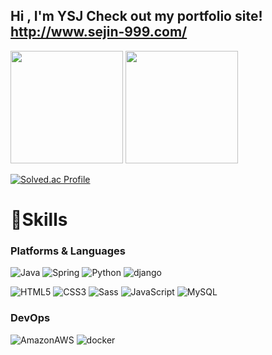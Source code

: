 ### <h2>Hi , I'm YSJ Check out my portfolio site! http://www.sejin-999.com/ </h2>
<p>
  <img height="180em" src="https://github-readme-stats.vercel.app/api?username=sejin-999&show_icons=true&include_all_commits=true&bg_color=0d1117&text_color=FFF&icon_color=79ff97&title_color=79ff97&hide_border=true">
  <img height="180em" src="https://github-readme-stats.vercel.app/api/top-langs/?username=sejin-999&layout=compact&bg_color=0d1117&text_color=FFF&icon_color=79ff97&title_color=79ff97&hide_border=true">
</p>


[![Solved.ac Profile](http://mazassumnida.wtf/api/v2/generate_badge?boj=1106q)](https://solved.ac/1106q/)


# 💪Skills
### Platforms & Languages
![Java](https://img.shields.io/badge/Java-007396.svg?&style=for-the-badge&logo=Java&logoColor=white)
![Spring](https://img.shields.io/badge/Spring-6DB33F.svg?&style=for-the-badge&logo=Spring&logoColor=white)
![Python](https://img.shields.io/badge/Python-3776AB.svg?&style=for-the-badge&logo=Python&logoColor=white)
![django](https://img.shields.io/badge/django-092E20.svg?&style=for-the-badge&logo=django&logoColor=white)



![HTML5](https://img.shields.io/badge/HTML5-E34F26.svg?&style=for-the-badge&logo=HTML5&logoColor=white)
![CSS3](https://img.shields.io/badge/CSS3-1572B6.svg?&style=for-the-badge&logo=CSS3&logoColor=white)
![Sass](https://img.shields.io/badge/sass-FFC0CB.svg?&style=for-the-badge&logo=sass&logoColor=white)
![JavaScript](https://img.shields.io/badge/JavaScript-F7DF1E.svg?&style=for-the-badge&logo=JavaScript&logoColor=white)
![MySQL](https://img.shields.io/badge/MySQL-4479A1.svg?&style=for-the-badge&logo=MySQL&logoColor=white)

### DevOps
![AmazonAWS](https://img.shields.io/badge/amazon%20aws-232F3E.svg?&style=for-the-badge&logo=amazonaws&logoColor=white)
![docker](https://img.shields.io/badge/docker-2496ED.svg?&style=for-the-badge&logo=docker&logoColor=white)
